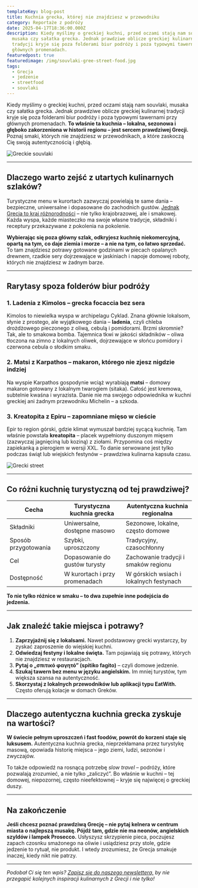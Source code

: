 ```yaml
---
templateKey: blog-post
title: Kuchnia grecka, której nie znajdziesz w przewodniku
category: Reportaże z podróży
date: 2025-04-17T18:36:00.000Z
description: Kiedy myślimy o greckiej kuchni, przed oczami stają nam souvlaki,
  musaka czy sałatka grecka. Jednak prawdziwe oblicze greckiej kulinarnej
  tradycji kryje się poza folderami biur podróży i poza typowymi tawernami przy
  głównych promenadach.
featuredpost: true
featuredimage: /img/souvlaki-gree-street-food.jpg
tags:
  - Grecja
  - jedzenie
  - streetfood
  - souvlaki
---
```

Kiedy myślimy o greckiej kuchni, przed oczami stają nam souvlaki, musaka czy sałatka grecka. Jednak prawdziwe oblicze greckiej kulinarnej tradycji kryje się poza folderami biur podróży i poza typowymi tawernami przy głównych promenadach. **To właśnie ta kuchnia – lokalna, sezonowa i głęboko zakorzeniona w historii regionu – jest sercem prawdziwej Grecji.** Poznaj smaki, których nie znajdziesz w przewodnikach, a które zaskoczą Cię swoją autentycznością i głębią.

![Greckie souvlaki](/img/souvlaki-gree-street-food.jpg "Souvlaki")

- - -

## Dlaczego warto zejść z utartych kulinarnych szlaków?

Turystyczne menu w kurortach zazwyczaj powielają te same dania – bezpieczne, uniwersalne i dopasowane do zachodnich gustów. [Jednak Grecja to kraj różnorodności](https://axel-travel.pl/grecja/) – nie tylko krajobrazowej, ale i smakowej. Każda wyspa, każde miasteczko ma swoje własne tradycje, składniki i receptury przekazywane z pokolenia na pokolenie.

**Wybierając się poza główny szlak, odkryjesz kuchnię niekomercyjną, opartą na tym, co daje ziemia i morze – a nie na tym, co łatwo sprzedać.** To tam znajdziesz potrawy gotowane godzinami w piecach opalanych drewnem, rzadkie sery dojrzewające w jaskiniach i napoje domowej roboty, których nie znajdziesz w żadnym barze.

- - -

## Rarytasy spoza folderów biur podróży

### 1. **Ladenia z Kimolos – grecka focaccia bez sera**

Kimolos to niewielka wyspa w archipelagu Cyklad. Znana głównie lokalsom, słynie z prostego, ale wyjątkowego dania – **ladenia**, czyli chleba drożdżowego pieczonego z oliwą, cebulą i pomidorami. Brzmi skromnie? Tak, ale to smakowa bomba. Tajemnica tkwi w jakości składników – oliwa tłoczona na zimno z lokalnych oliwek, dojrzewające w słońcu pomidory i czerwona cebula o słodkim smaku.

### 2. **Matsi z Karpathos – makaron, którego nie zjesz nigdzie indziej**

Na wyspie Karpathos gospodynie wciąż wyrabiają **matsi** – domowy makaron gotowany z lokalnym twarogiem (sitaka). Całość jest kremowa, subtelnie kwaśna i wyrazista. Danie nie ma swojego odpowiednika w kuchni greckiej ani żadnym przewodniku Michelin – a szkoda.

### 3. **Kreatopita z Epiru – zapomniane mięso w cieście**

Epir to region górski, gdzie klimat wymuszał bardziej sycącą kuchnię. Tam właśnie powstała **kreatopita** – placek wypełniony duszonym mięsem (zazwyczaj jagnięciną lub koziną) z ziołami. Przypomina coś między zapiekanką a pierogiem w wersji XXL. To danie serwowane jest tylko podczas świąt lub wiejskich festynów – prawdziwa kulinarna kapsuła czasu.

![Grecki street](/img/street-food-greek.jpg "Grecki street")

- - -

## Co różni kuchnię turystyczną od tej prawdziwej?

| Cecha                | Turystyczna kuchnia grecka     | Autentyczna kuchnia regionalna          |
| -------------------- | ------------------------------ | --------------------------------------- |
| Składniki            | Uniwersalne, dostępne masowo   | Sezonowe, lokalne, często domowe        |
| Sposób przygotowania | Szybki, uproszczony            | Tradycyjny, czasochłonny                |
| Cel                  | Dopasowanie do gustów turysty  | Zachowanie tradycji i smaków regionu    |
| Dostępność           | W kurortach i przy promenadach | W górskich wsiach i lokalnych festynach |

**To nie tylko różnice w smaku – to dwa zupełnie inne podejścia do jedzenia.**

- - -

## Jak znaleźć takie miejsca i potrawy?

1. **Zaprzyjaźnij się z lokalsami.** Nawet podstawowy grecki wystarczy, by zyskać zaproszenie do wiejskiej kuchni.
2. **Odwiedzaj festyny i lokalne święta.** Tam pojawiają się potrawy, których nie znajdziesz w restauracjach.
3. **Pytaj o „σπιτικό φαγητό” (spitiko fagito)** – czyli domowe jedzenie.
4. **Szukaj tawern bez menu w języku angielskim.** Im mniej turystów, tym większa szansa na autentyczność.
5. **Skorzystaj z lokalnych przewodników lub aplikacji typu EatWith.** Często oferują kolacje w domach Greków.

- - -

## Dlaczego autentyczna kuchnia grecka zyskuje na wartości?

**W świecie pełnym uproszczeń i fast foodów, powrót do korzeni staje się luksusem.** Autentyczna kuchnia grecka, nieprzekłamana przez turystykę masową, opowiada historię miejsca – jego ziemi, ludzi, sezonów i zwyczajów.

To także odpowiedź na rosnącą potrzebę *slow travel* – podróży, które pozwalają zrozumieć, a nie tylko „zaliczyć”. Bo właśnie w kuchni – tej domowej, niepozornej, często nieefektownej – kryje się najwięcej o greckiej duszy.

- - -

## Na zakończenie

**Jeśli chcesz poznać prawdziwą Grecję – nie pytaj kelnera w centrum miasta o najlepszą musakę. Pójdź tam, gdzie nie ma neonów, angielskich szyldów i lampek Prosecco.** Usłyszysz skrzypienie pieca, poczujesz zapach czosnku smażonego na oliwie i usiądziesz przy stole, gdzie jedzenie to rytuał, nie produkt. I wtedy zrozumiesz, że Grecja smakuje inaczej, kiedy nikt nie patrzy.

- - -

*Podobał Ci się ten wpis? [Zapisz się do naszego newslettera,](https://axel-travel.pl/) by nie przegapić kolejnych inspiracji kulinarnych z Grecji i nie tylko!*
